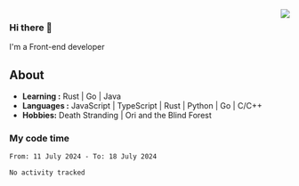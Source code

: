 <img align='right' src="https://github-readme-stats.vercel.app/api?username=strugglebak&show_icons=true">

### Hi there 👋

I'm a Front-end developer

## About

-  **Learning :** Rust | Go | Java
-  **Languages :** JavaScript | TypeScript | Rust | Python | Go | C/C++
-  **Hobbies:** Death Stranding | Ori and the Blind Forest

### My code time

<!--START_SECTION:waka-->

```txt
From: 11 July 2024 - To: 18 July 2024

No activity tracked
```

<!--END_SECTION:waka-->
